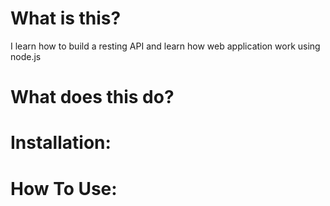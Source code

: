 # What is this?
I learn how to build a resting API and learn how web application work using node.js 

# What does this do?

# Installation:

# How To Use:
